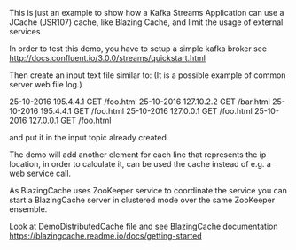 This is just an example to show how a Kafka Streams Application can use a JCache (JSR107) cache, like Blazing Cache, and limit the usage of external services

In order to test this demo, you have to setup a simple kafka broker
see http://docs.confluent.io/3.0.0/streams/quickstart.html


Then create an input text file similar to: (It is a possible example of common server web file log.)

25-10-2016 195.4.4.1 GET /foo.html
25-10-2016 127.10.2.2 GET /bar.html
25-10-2016 195.4.4.1 GET /foo.html
25-10-2016 127.0.0.1 GET /foo.html
25-10-2016 127.0.0.1 GET /foo.html

and put it in the input topic already created. 

The demo will add another element for each line that represents the ip location, in order to calculate it, can be used the cache instead of e.g. a web service call.

As BlazingCache uses ZooKeeper service to coordinate the service you can start a BlazingCache server in clustered mode over the same ZooKeeper ensemble.

Look at DemoDistributedCache file and see BlazingCache documentation https://blazingcache.readme.io/docs/getting-started